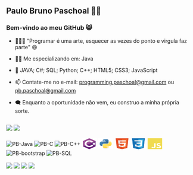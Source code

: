 ## Paulo Bruno Paschoal 👋💬
### Bem-vindo ao meu GitHub :smile_cat:

- 👨🏻‍💻 "Programar é uma arte, esquecer as vezes do ponto e virgula faz parte" 😆 
- 👨‍💻 Me especializando em: Java
- 🌱 JAVA; C#; SQL; Python; C++; HTML5; CSS3; JavaScript
- 📫 Contate-me no e-mail: programming.paschoal@gmail.com ou pb.paschoal@gmail.com
- :left_speech_bubble: Enquanto a oportunidade não vem, eu construo a minha própria sorte.
  
  ## 

<div>
	<a href="https://github.com/pbpaschoal">
	<img height="200em" src="https://github-readme-stats.vercel.app/api?username=pbpaschoal&show_icons=true&theme=radical&include_all_commits=true&count_private=true"/></a>
	<img height="200em" src="https://github-readme-stats.vercel.app/api/top-langs/?username=pbpaschoal&layout=compact&langs_count=16&theme=radical"/>
</div>


 <div style="display: inline_block"><br>
	 <img align="center" alt="PB-Java" height="45" width="40" src="https://cdn.jsdelivr.net/gh/devicons/devicon/icons/java/java-original-wordmark.svg">
	 <img align="center" alt="PB-C" height="30" width="40" src="https://cdn.jsdelivr.net/gh/devicons/devicon/icons/c/c-original.svg">
	 <img align="center" alt="PB-C++" height="30" width="40" src="https://cdn.jsdelivr.net/gh/devicons/devicon/icons/cplusplus/cplusplus-original.svg">
	 <img align="center" alt="PB-Csharp" height="30" width="40" src="https://raw.githubusercontent.com/devicons/devicon/master/icons/csharp/csharp-original.svg">
	<img align="center" alt="PB-Python" height="30" width="40" src="https://raw.githubusercontent.com/devicons/devicon/master/icons/python/python-original.svg">
  	<img align="center" alt="PB-HTML" height="30" width="40" src="https://raw.githubusercontent.com/devicons/devicon/master/icons/html5/html5-original.svg">
  	<img align="center" alt="PB-CSS" height="30" width="40" src="https://raw.githubusercontent.com/devicons/devicon/master/icons/css3/css3-original.svg">
  	<img align="center" alt="PB-Js" height="30" width="40" src="https://raw.githubusercontent.com/devicons/devicon/master/icons/javascript/javascript-plain.svg">
	 <img align="center" alt="PB-bootstrap" height="40" width="40" src="https://cdn.jsdelivr.net/gh/devicons/devicon/icons/bootstrap/bootstrap-original.svg">
	 <img align="center" alt="PB-SQL" height="40" width="50" src="https://github.com/PBPaschoal/SQL/blob/main/Imagens/sql.png?raw=true">
</div>

 <div>
  <br><a href = "mailto:pb.paschoal@gmail.com"><img src="https://img.shields.io/badge/-Gmail-%23333?style=for-the-badge&logo=gmail&logoColor=white" target="_blank"></a>
  <a href="https://www.linkedin.com/in/pbpaschoal/" target="_blank"><img src="https://img.shields.io/badge/-LinkedIn-%230077B5?style=for-the-badge&logo=linkedin&logoColor=white" target="_blank"></a>
   <a href="https://instagram.com/fjobstack" target="_blank"><img src="https://img.shields.io/badge/-Instagram-%23E4405F?style=for-the-badge&logo=instagram&logoColor=white" target="_blank"></a> 
   <a href="https://pbpaschoal.com/" target="_blank"><img src="https://img.shields.io/website?color=green&down_color=red&down_message=up&logo=Web&logoColor=red&up_color=green&up_message=PBPaschoal&url=https%3A%2F%2Fgithub.com%2FPBPaschoal"></a>
</div>
